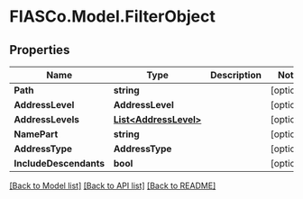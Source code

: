 # FIASCo.Model.FilterObject

## Properties

Name | Type | Description | Notes
------------ | ------------- | ------------- | -------------
**Path** | **string** |  | [optional] 
**AddressLevel** | **AddressLevel** |  | [optional] 
**AddressLevels** | [**List&lt;AddressLevel&gt;**](AddressLevel.md) |  | [optional] 
**NamePart** | **string** |  | [optional] 
**AddressType** | **AddressType** |  | [optional] 
**IncludeDescendants** | **bool** |  | [optional] 

[[Back to Model list]](../README.md#documentation-for-models) [[Back to API list]](../README.md#documentation-for-api-endpoints) [[Back to README]](../README.md)

